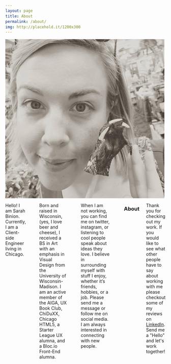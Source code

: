 ```yaml
---
layout: page
title: About
permalink: /about/
img: http://placehold.it/1200x300
---
```

<div class="about">
    <div class="row">
        <div class="six columns">
            <img class="about-pic" src="/assets/claw.png">
        </div>
    </div>
    <div class="row">
        <div class="six columns">
            <p>Hello! I am Sarah Binion. Currently, I am a Client-side Engineer living in Chicago.</p>
            </br>
            <p>Born and raised in Wisconsin, (yes, I love beer and cheese), I received a BS in Art with an emphasis in Visual Design from the University of Wisconsin-Madison. I am an active member of the AIGA, UX Book Club, ChiDuXX, Chicago HTML5, a Starter League UX alumna, and a Bloc.io Front-End alumna.</p>
            </br>
            <p>When I am not working, you can find me on twitter, instagram, or listening to cool people speak about ideas they love. I believe in surrounding myself with stuff I enjoy, whether it’s friends, hobbies, or a job. Please send me a message or follow me on social media. I am always interested in connecting with new people.</p>
            </br>
            <h3>About</h3>
            <p>Thank you for checking out my work. If you would like to see what other people have to say about working with me please checkout some of my reviews on <a href="http://www.linkedin.com/in/sarahbinion" target="_blank">LinkedIn</a>. Send me a "Hello" and let's work together!</p>
        </div>
    </div>
</div>


